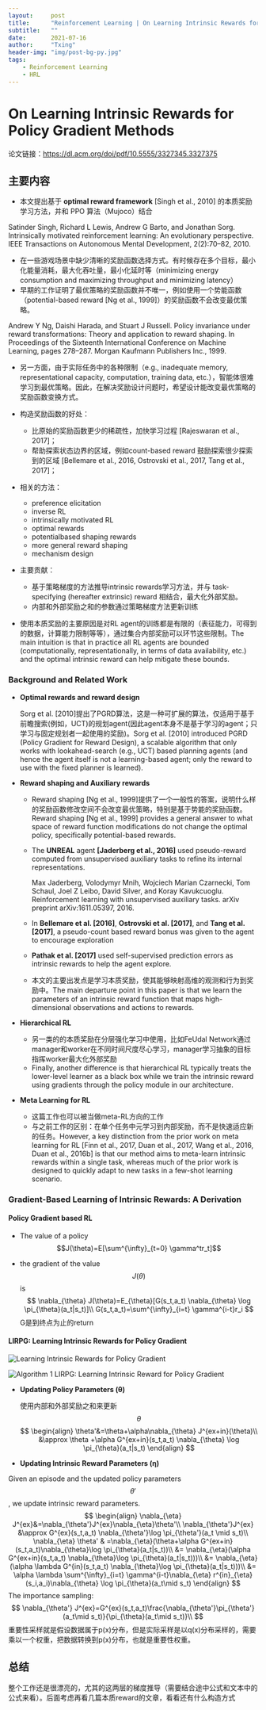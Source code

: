 ```yaml
---
layout:     post
title:      "Reinforcement Learning | On Learning Intrinsic Rewards for Policy Gradient Methods"
subtitle:   ""
date:       2021-07-16
author:     "Txing"
header-img: "img/post-bg-py.jpg"
tags:
    - Reinforcement Learning
    - HRL
---
```


# On Learning Intrinsic Rewards for Policy Gradient Methods

论文链接：https://dl.acm.org/doi/pdf/10.5555/3327345.3327375

## 主要内容

- 本文提出基于 **optimal reward framework** [Singh et al., 2010] 的本质奖励学习方法，并和 PPO 算法（Mujoco）结合

Satinder Singh, Richard L Lewis, Andrew G Barto, and Jonathan Sorg. Intrinsically motivated reinforcement learning: An evolutionary perspective. IEEE Transactions on Autonomous Mental Development, 2(2):70–82, 2010.

- 在一些游戏场景中缺少清晰的奖励函数选择方式。有时候存在多个目标，最小化能量消耗，最大化吞吐量，最小化延时等（minimizing energy consumption and maximizing throughput and minimizing latency）
- 早期的工作证明了最优策略的奖励函数并不唯一，例如使用一个势能函数（potential-based reward [Ng et al., 1999]）的奖励函数不会改变最优策略。

Andrew Y Ng, Daishi Harada, and Stuart J Russell. Policy invariance under reward transformations: Theory and application to reward shaping. In Proceedings of the Sixteenth International Conference on Machine Learning, pages 278–287. Morgan Kaufmann Publishers Inc., 1999.

- 另一方面，由于实际任务中的各种限制（e.g., inadequate memory, representational capacity, computation, training data, etc.），智能体很难学习到最优策略。因此，在解决奖励设计问题时，希望设计能改变最优策略的奖励函数变换方式。

- 构造奖励函数的好处：
  - 比原始的奖励函数更少的稀疏性，加快学习过程 [Rajeswaran et al., 2017]；
  - 帮助探索状态边界的区域，例如count-based reward 鼓励探索很少探索到的区域 [Bellemare et al., 2016, Ostrovski et al., 2017, Tang et al., 2017]；

- 相关的方法：
  - preference elicitation
  - inverse RL
  - intrinsically motivated RL
  - optimal rewards
  - potentialbased shaping rewards
  - more general reward shaping
  - mechanism design
- 主要贡献：
  - 基于策略梯度的方法推导intrinsic rewards学习方法，并与 task-specifying (hereafter extrinsic) reward 相结合，最大化外部奖励。
  - 内部和外部奖励之和的参数通过策略梯度方法更新训练

- 使用本质奖励的主要原因是对RL agent的训练都是有限的（表征能力，可得到的数据，计算能力限制等等），通过集合内部奖励可以环节这些限制。The main intuition is that in practice all RL agents are bounded (computationally, representationally, in terms of data availability, etc.) and the optimal intrinsic reward can help mitigate these bounds.


### Background and Related Work

- **Optimal rewards and reward design**

  Sorg et al. [2010]提出了PGRD算法，这是一种可扩展的算法，仅适用于基于前瞻搜索(例如，UCT)的规划agent(因此agent本身不是基于学习的agent；只学习与固定规划者一起使用的奖励)。Sorg et al. [2010] introduced PGRD (Policy Gradient for Reward Design), a scalable algorithm that only works with lookahead-search (e.g., UCT) based planning agents (and hence the agent itself is not a learning-based agent; only the reward to use with the fixed planner is learned).

- **Reward shaping and Auxiliary rewards**

  - Reward shaping [Ng et al., 1999]提供了一个一般性的答案，说明什么样的奖励函数修改空间不会改变最优策略，特别是基于势能的奖励函数。Reward shaping [Ng et al., 1999] provides a general answer to what space of reward function modifications do not change the optimal policy, specifically potential-based rewards.

  - The **UNREAL** agent **[Jaderberg et al., 2016]** used pseudo-reward computed from unsupervised auxiliary tasks to refine its internal representations.

    Max Jaderberg, Volodymyr Mnih, Wojciech Marian Czarnecki, Tom Schaul, Joel Z Leibo, David Silver, and Koray Kavukcuoglu. Reinforcement learning with unsupervised auxiliary tasks. arXiv preprint arXiv:1611.05397, 2016.

  - In **Bellemare et al. [2016]**, **Ostrovski et al. [2017]**, and **Tang et al. [2017]**, a pseudo-count based reward bonus was given to the agent to encourage exploration

  - **Pathak et al. [2017]** used self-supervised prediction errors as intrinsic rewards to help the agent explore.

  - 本文的主要出发点是学习本质奖励，使其能够映射高维的观测和行为到奖励中。The main departure point in this paper is that we learn the parameters of an intrinsic reward function that maps high-dimensional observations and actions to rewards.

- **Hierarchical RL**

  - 另一类的的本质奖励在分层强化学习中使用，比如FeUdal Network通过manager和worker在不同时间尺度尽心学习，manager学习抽象的目标指挥worker最大化外部奖励
  - Finally, another difference is that hierarchical RL typically treats the lower-level learner as a black box while we train the intrinsic reward using gradients through the policy module in our architecture.

- **Meta Learning for RL**

  - 这篇工作也可以被当做meta-RL方向的工作
  - 与之前工作的区别：在单个任务中元学习到内部奖励，而不是快速适应新的任务。However, a key distinction from the prior work on meta learning for RL [Finn et al., 2017, Duan et al., 2017, Wang et al., 2016, Duan et al., 2016b] is that our method aims to meta-learn intrinsic rewards within a single task, whereas much of the prior work is designed to quickly adapt to new tasks in a few-shot learning scenario.

### Gradient-Based Learning of Intrinsic Rewards: A Derivation

#### Policy Gradient based RL

- The value of a policy $$J(\theta)=E[\sum^{\infty}_{t=0} \gamma^tr_t]$$

- the gradient of the value $$J(\theta)$$ is 
  $$
  \nabla_{\theta} J(\theta)=E_{\theta}[G(s_t,a_t) \nabla_{\theta} \log \pi_{\theta}(a_t|s_t)]\\
  G(s_t,a_t)=\sum^{\infty}_{i=t} \gamma^{i-t}r_i
  $$
  G是到终点为止的return

#### LIRPG: Learning Intrinsic Rewards for Policy Gradient

![Learning Intrinsic Rewards for Policy Gradient](https://raw.githubusercontent.com/txing-casia/txing-casia.github.io/master/img/20210719-1.png)

![Algorithm 1 LIRPG: Learning Intrinsic Reward for Policy Gradient](https://raw.githubusercontent.com/txing-casia/txing-casia.github.io/master/img/20210719-2.png)

- **Updating Policy Parameters (θ)**

  使用内部和外部奖励之和来更新 $$\theta$$
  $$
  \begin{align}
  \theta'&=\theta+\alpha\nabla_{\theta} J^{ex+in}(\theta)\\
  &\approx \theta +\alpha G^{ex+in}(s_t,a_t) \nabla_{\theta} \log \pi_{\theta}(a_t|s_t)
  \end{align}
  $$

- **Updating Intrinsic Reward Parameters (η)**

Given an episode and the updated policy parameters $$\theta'$$ , we update intrinsic reward parameters.
$$
\begin{align}
\nabla_{\eta} J^{ex}&=\nabla_{\theta'}J^{ex}\nabla_{\eta}\theta'\\
\nabla_{\theta'}J^{ex} &\approx G^{ex}(s_t,a_t) \nabla_{\theta'}\log \pi_{\theta'}(a_t \mid s_t)\\
\nabla_{\eta} \theta' & =\nabla_{\eta}(\theta+\alpha G^{ex+in}(s_t,a_t)\nabla_{\theta}\log \pi_{\theta}(a_t|s_t))\\
&= \nabla_{\eta}(\alpha G^{ex+in}(s_t,a_t) \nabla_{\theta}\log \pi_{\theta}(a_t|s_t)))\\
&= \nabla_{\eta}(\alpha \lambda G^{in}(s_t,a_t) \nabla_{\theta}\log \pi_{\theta}(a_t|s_t)))\\
&= \alpha \lambda \sum^{\infty}_{i=t} \gamma^{i-t}\nabla_{\eta} r^{in}_{\eta}(s_i,a_i)\nabla_{\theta} \log \pi_{\theta}(a_t\mid s_t)
\end{align}
$$
The importance sampling:
$$
\nabla_{\theta'} J^{ex}=G^{ex}(s_t,a_t)\frac{\nabla_{\theta'}\pi_{\theta'}(a_t\mid s_t)}{\pi_{\theta}(a_t\mid s_t)}\\
$$
重要性采样就是假设数据属于p(x)分布，但是实际采样是以q(x)分布采样的，需要乘以一个权重，把数据转换到p(x)分布，也就是重要性权重。



## 总结

整个工作还是很漂亮的，尤其的这两层的梯度推导（需要结合途中公式和文本中的公式来看）。后面考虑再看几篇本质reward的文章，看看还有什么构造方式

